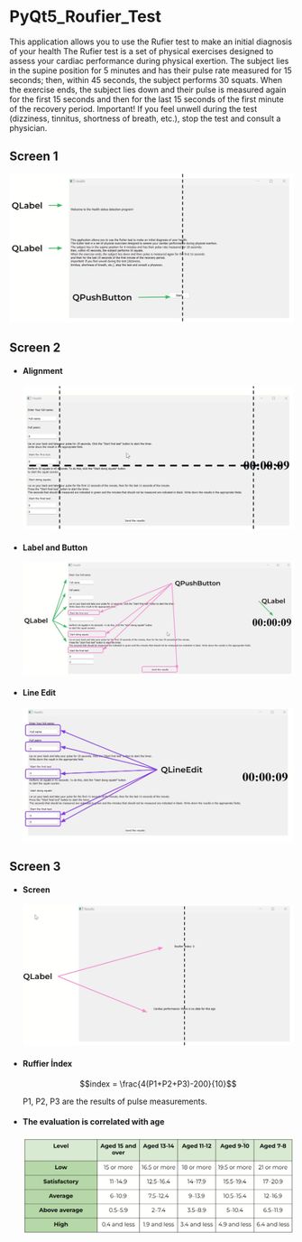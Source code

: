 # PyQt5_Roufier_Test
This application allows you to use the Rufier test to make an initial diagnosis of your health
The Rufier test is a set of physical exercises designed to assess your cardiac performance during physical exertion.
The subject lies in the supine position for 5 minutes and has their pulse rate measured for 15 seconds;
then, within 45 seconds, the subject performs 30 squats.
When the exercise ends, the subject lies down and their pulse is measured again for the first 15 seconds
and then for the last 15 seconds of the first minute of the recovery period.
Important! If you feel unwell during the test (dizziness, tinnitus, shortness of breath, etc.), 
stop the test and consult a physician.
## Screen 1
![Window 1](win1.jpg)
## Screen 2
  - #### Alignment
    ![Window 2](win2.jpg)
  - #### Label and Button
    ![Window 2_2](win2_2.jpg)
  - #### Line Edit
    ![Window 2_3](win2_3.jpg)
## Screen 3
  - #### Screen
      ![Window 3](win3.jpg)
  - #### Ruffier İndex
    ```math
    index = \frac{4(P1+P2+P3)-200}{10}
    ```
    P1, P2, P3 are the results of pulse measurements.
  - #### The evaluation is correlated with age
      ![index_age](index_age.jpg)

